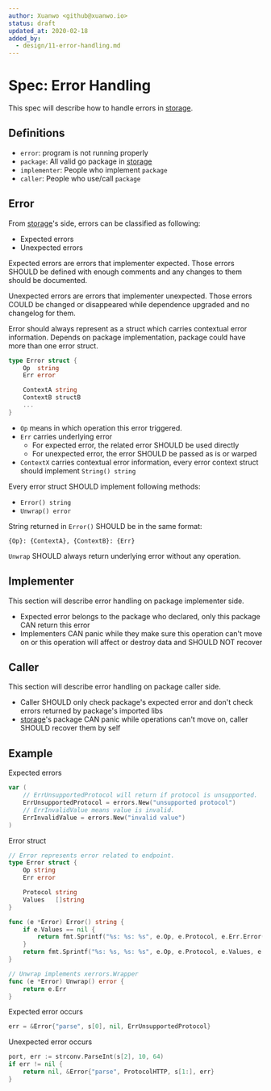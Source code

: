 ```yaml
---
author: Xuanwo <github@xuanwo.io>
status: draft
updated_at: 2020-02-18
added_by:
  - design/11-error-handling.md
---
```


# Spec: Error Handling

This spec will describe how to handle errors in [storage].

## Definitions

- `error`: program is not running properly
- `package`: All valid go package in [storage]
- `implementer`: People who implement `package`
- `caller`: People who use/call `package`

## Error

From [storage]'s side, errors can be classified as following:

- Expected errors
- Unexpected errors

Expected errors are errors that implementer expected. Those errors SHOULD be defined with enough comments and any changes to them should be documented.

Unexpected errors are errors that implementer unexpected. Those errors COULD be changed or disappeared while dependence upgraded and no changelog for them.

Error should always represent as a struct which carries contextual error information. Depends on package implementation, package could have more than one error struct. 

```go
type Error struct {
	Op  string
    Err error

	ContextA string
    ContextB structB
    ...
}
```

- `Op` means in which operation this error triggered.
- `Err` carries underlying error
  - For expected error, the related error SHOULD be used directly
  - For unexpected error, the error SHOULD be passed as is or warped
- `ContextX` carries contextual error information, every error context struct should implement `String() string`

Every error struct SHOULD implement following methods:

- `Error() string`
- `Unwrap() error`

String returned in `Error()` SHOULD be in the same format: 

`{Op}: {ContextA}, {ContextB}: {Err}`

`Unwrap` SHOULD always return underlying error without any operation.

## Implementer

This section will describe error handling on package implementer side.

- Expected error belongs to the package who declared, only this package CAN return this error
- Implementers CAN panic while they make sure this operation can't move on or this operation will affect or destroy data and SHOULD NOT recover

## Caller

This section will describe error handling on package caller side.

- Caller SHOULD only check package's expected error and don't check errors returned by package's imported libs
- [storage]'s package CAN panic while operations can't move on, caller SHOULD recover them by self

## Example

Expected errors

```go
var (
	// ErrUnsupportedProtocol will return if protocol is unsupported.
	ErrUnsupportedProtocol = errors.New("unsupported protocol")
	// ErrInvalidValue means value is invalid.
	ErrInvalidValue = errors.New("invalid value")
)
```

Error struct

```go
// Error represents error related to endpoint.
type Error struct {
	Op string
    Err error

	Protocol string
	Values   []string
}

func (e *Error) Error() string {
	if e.Values == nil {
		return fmt.Sprintf("%s: %s: %s", e.Op, e.Protocol, e.Err.Error())
	}
	return fmt.Sprintf("%s: %s, %s: %s", e.Op, e.Protocol, e.Values, e.Err.Error())
}

// Unwrap implements xerrors.Wrapper
func (e *Error) Unwrap() error {
	return e.Err
}
```

Expected error occurs

```go
err = &Error{"parse", s[0], nil, ErrUnsupportedProtocol}
```

Unexpected error occurs

```go
port, err := strconv.ParseInt(s[2], 10, 64)
if err != nil {
    return nil, &Error{"parse", ProtocolHTTP, s[1:], err}
}
```

[storage]: https://github.com/Xuanwo/storage
